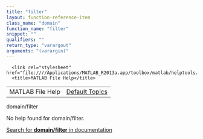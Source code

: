 ```yaml
---
title: "filter"
layout: function-reference-item
class_name: "domain"
function_name: "filter"
snippet: ""
qualifiers: ""
return_type: "varargout"
arguments: "(varargin)"
---
```


<html>
   <head>
      <meta http-equiv="Content-Type" content="text/html; charset=utf-8">
   
      <link rel="stylesheet" href="file:////Applications/MATLAB_R2013a.app/toolbox/matlab/helptools/private/helpwin.css">
      <title>MATLAB File Help</title>
   </head>
   <body>
      <!--Single-page help-->
      <table border="0" cellspacing="0" width="100%">
         <tr class="subheader">
            <td class="headertitle">MATLAB File Help</td>
            <td class="subheader-right"><a href="matlab:helpwin">Default Topics</a></td>
         </tr>
      </table>
      <div class="title">domain/filter</div>
      <!--No help found-->
      <p>No help found for <span class="helptopic">domain/filter</span>.
      </p>
      <p><a href="matlab:docsearch('domain/filter')">
            Search for <b>domain/filter</b> in documentation
            </a></p>
   </body>
</html>
